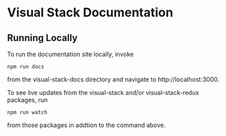 # Visual Stack Documentation

## Running Locally

To run the documentation site locally, invoke

`npm run docs`

from the visual-stack-docs directory and navigate to http://localhost:3000.

To see live updates from the visual-stack and/or visual-stack-redux packages, run

`npm run watch`

from those packages in addtion to the command above.




